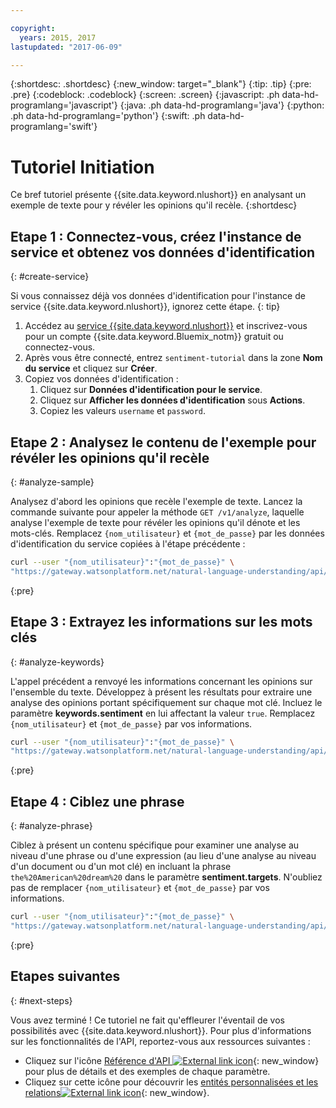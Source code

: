 ```yaml
---

copyright:
  years: 2015, 2017
lastupdated: "2017-06-09"

---
```


{:shortdesc: .shortdesc}
{:new_window: target="_blank"}
{:tip: .tip}
{:pre: .pre}
{:codeblock: .codeblock}
{:screen: .screen}
{:javascript: .ph data-hd-programlang='javascript'}
{:java: .ph data-hd-programlang='java'}
{:python: .ph data-hd-programlang='python'}
{:swift: .ph data-hd-programlang='swift'}

# Tutoriel Initiation
Ce bref tutoriel présente {{site.data.keyword.nlushort}} en analysant un exemple de texte pour y révéler les opinions qu'il recèle.
{:shortdesc}

## Etape 1 : Connectez-vous, créez l'instance de service et obtenez vos données d'identification
{: #create-service}

Si vous connaissez déjà vos données d'identification pour l'instance de service {{site.data.keyword.nlushort}}, ignorez cette étape.
{: tip}

1.  Accédez au [service {{site.data.keyword.nlushort}}](https://console.{DomainName}/catalog/services/natural-language-understanding/) et inscrivez-vous pour un compte {{site.data.keyword.Bluemix_notm}} gratuit ou connectez-vous.
1.  Après vous être connecté, entrez `sentiment-tutorial` dans la zone **Nom du service** et cliquez sur **Créer**.
1.  Copiez vos données d'identification :
    1.  Cliquez sur **Données d'identification pour le service**.
    1.  Cliquez sur **Afficher les données d'identification** sous **Actions**.
    1.  Copiez les valeurs `username` et `password`.

## Etape 2 : Analysez le contenu de l'exemple pour révéler les opinions qu'il recèle
{: #analyze-sample}

Analysez d'abord les opinions que recèle l'exemple de texte. Lancez la commande suivante pour appeler la méthode `GET /v1/analyze`, laquelle analyse l'exemple de texte pour révéler les opinions qu'il dénote et les mots-clés. Remplacez `{nom_utilisateur}` et `{mot_de_passe}` par les données d'identification du service copiées à l'étape précédente :

```bash
curl --user "{nom_utilisateur}":"{mot_de_passe}" \
"https://gateway.watsonplatform.net/natural-language-understanding/api/v1/analyze?version=2017-02-27&text=I%20still%20have%20a%20dream%2C%20a%20dream%20deeply%20rooted%20in%20the%20American%20dream%20%E2%80%93%20one%20day%20this%20nation%20will%20rise%20up%20and%20live%20up%20to%20its%20creed%2C%20%22We%20hold%20these%20truths%20to%20be%20self%20evident%3A%20that%20all%20men%20are%20created%20equal.&features=sentiment,keywords"
```
{:pre}

## Etape 3 : Extrayez les informations sur les mots clés
{: #analyze-keywords}

L'appel précédent a renvoyé les informations concernant les opinions sur l'ensemble du texte. Développez à présent les résultats pour extraire une analyse des opinions portant spécifiquement sur chaque mot clé. Incluez le paramètre **keywords.sentiment** en lui affectant la valeur `true`. Remplacez `{nom_utilisateur}` et `{mot_de_passe}` par vos informations.

```bash
curl --user "{nom_utilisateur}":"{mot_de_passe}" \
"https://gateway.watsonplatform.net/natural-language-understanding/api/v1/analyze?version=2017-02-27&text=I%20still%20have%20a%20dream%2C%20a%20dream%20deeply%20rooted%20in%20the%20American%20dream%20%E2%80%93%20one%20day%20this%20nation%20will%20rise%20up%20and%20live%20up%20to%20its%20creed%2C%20%22We%20hold%20these%20truths%20to%20be%20self%20evident%3A%20that%20all%20men%20are%20created%20equal.&features=sentiment,keywords&keywords.sentiment=true"
```
{:pre}

## Etape 4 : Ciblez une phrase
{: #analyze-phrase}

Ciblez à présent un contenu spécifique pour examiner une analyse au niveau d'une phrase ou d'une expression (au lieu d'une analyse au niveau d'un document ou d'un mot clé) en incluant la phrase `the%20American%20dream%20` dans le paramètre **sentiment.targets**. N'oubliez pas de remplacer `{nom_utilisateur}` et `{mot_de_passe}` par vos informations.

```bash
curl --user "{nom_utilisateur}":"{mot_de_passe}" \
"https://gateway.watsonplatform.net/natural-language-understanding/api/v1/analyze?version=2017-02-27&text=I%20still%20have%20a%20dream%2C%20a%20dream%20deeply%20rooted%20in%20the%20American%20dream%20one%20day%20this%20nation%20will%20rise%20up%20and%20live%20up%20to%20its%20creed%20We%20hold%20these%20truths%20to%20be%20self%20evident%3A%20that%20all%20men%20are%20created%20equal.&features=sentiment,keywords&keywords.sentiment=true&sentiment.targets=the%20American%20dream"
```
{:pre}

## Etapes suivantes
{: #next-steps}

Vous avez terminé ! Ce tutoriel ne fait qu'effleurer l'éventail de vos possibilités avec {{site.data.keyword.nlushort}}. Pour plus d'informations sur les fonctionnalités de l'API, reportez-vous aux ressources suivantes :

- Cliquez sur l'icône [Référence d'API ![External link icon](../../icons/launch-glyph.svg "External link icon")](https://www.ibm.com/watson/developercloud/natural-language-understanding/api/v1/){: new_window} pour plus de détails et des exemples de chaque paramètre.
- Cliquez sur cette icône pour découvrir les [entités personnalisées et les relations![External link icon](../../icons/launch-glyph.svg "External link icon")](https://www.ibm.com/watson/developercloud/doc/natural-language-understanding/customizing.html){: new_window}.
